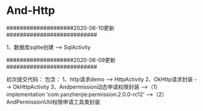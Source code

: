 # And-Http
####################2020-06-10更新###########################

1、数据库sqlite创建 --> SqlActivity

####################2020-06-09更新###########################

初次提交代码：
包含：
1、http请求demo --> HttpActivity
2、OkHttp请求封装 --> OkHttpActivity
3、Andpermission动态申请权限封装
    -->（1）implementation 'com.yanzhenjie:permission:2.0.0-rc12'
    -->（2）AndPermissionUtil权限申请工具类封装